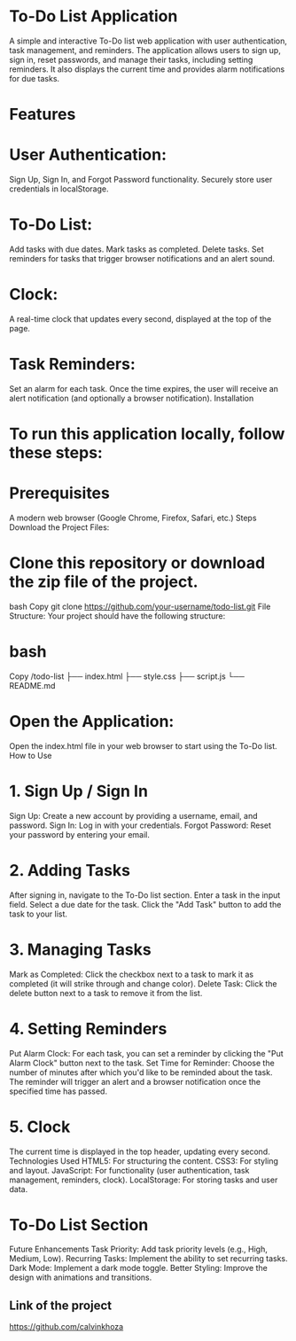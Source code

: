 # To-Do List Application
A simple and interactive To-Do list web application with user authentication, task management, and reminders. The application allows users to sign up, sign in, reset passwords, and manage their tasks, including setting reminders. It also displays the current time and provides alarm notifications for due tasks.

# Features
# User Authentication:
Sign Up, Sign In, and Forgot Password functionality.
Securely store user credentials in localStorage.
# To-Do List:

Add tasks with due dates.
Mark tasks as completed.
Delete tasks.
Set reminders for tasks that trigger browser notifications and an alert sound.
# Clock:

A real-time clock that updates every second, displayed at the top of the page.
# Task Reminders:

Set an alarm for each task. Once the time expires, the user will receive an alert notification (and optionally a browser notification).
Installation
# To run this application locally, follow these steps:

# Prerequisites
A modern web browser (Google Chrome, Firefox, Safari, etc.)
Steps
Download the Project Files:

# Clone this repository or download the zip file of the project.
bash
Copy
git clone https://github.com/your-username/todo-list.git
File Structure: Your project should have the following structure:

# bash
Copy
/todo-list
  ├── index.html
  ├── style.css
  ├── script.js
  └── README.md
# Open the Application:

Open the index.html file in your web browser to start using the To-Do list.
How to Use
# 1. Sign Up / Sign In
Sign Up: Create a new account by providing a username, email, and password.
Sign In: Log in with your credentials.
Forgot Password: Reset your password by entering your email.
# 2. Adding Tasks
After signing in, navigate to the To-Do list section.
Enter a task in the input field.
Select a due date for the task.
Click the "Add Task" button to add the task to your list.
# 3. Managing Tasks
Mark as Completed: Click the checkbox next to a task to mark it as completed (it will strike through and change color).
Delete Task: Click the delete button next to a task to remove it from the list.
# 4. Setting Reminders
Put Alarm Clock: For each task, you can set a reminder by clicking the "Put Alarm Clock" button next to the task.
Set Time for Reminder: Choose the number of minutes after which you'd like to be reminded about the task.
The reminder will trigger an alert and a browser notification once the specified time has passed.
# 5. Clock
The current time is displayed in the top header, updating every second.
Technologies Used
HTML5: For structuring the content.
CSS3: For styling and layout.
JavaScript: For functionality (user authentication, task management, reminders, clock).
LocalStorage: For storing tasks and user data.

# To-Do List Section

Future Enhancements
Task Priority: Add task priority levels (e.g., High, Medium, Low).
Recurring Tasks: Implement the ability to set recurring tasks.
Dark Mode: Implement a dark mode toggle.
Better Styling: Improve the design with animations and transitions.

## Link of the project
https://github.com/calvinkhoza

